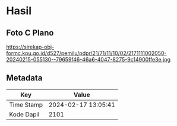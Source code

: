 # Hasil

## Foto C Plano

https://sirekap-obj-formc.kpu.go.id/d527/pemilu/pdpr/21/71/11/10/02/2171111002050-20240215-055130--79659f46-46a6-4047-8275-9c14900ffe3e.jpg


## Metadata

| Key        | Value               |
| ---------- | ------------------- |
| Time Stamp | 2024-02-17 13:05:41 |
| Kode Dapil | 2101                |




